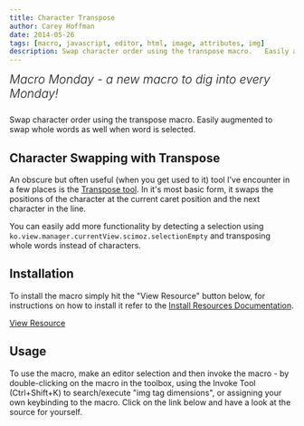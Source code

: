 ```yaml
---
title: Character Transpose
author: Carey Hoffman
date: 2014-05-26
tags: [macro, javascript, editor, html, image, attributes, img]
description: Swap character order using the transpose macro.   Easily augmented to swap whole words as well when word is selected.
---
```


<div class="centered">
<h2 style="font-weight: 300; margin: 10px 0 25px 0"><em>Macro Monday - a new macro to dig into every Monday!</em></h2>
</div>

Swap character order using the transpose macro.   Easily augmented to swap whole
words as well when word is selected.

## Character Swapping with Transpose

An obscure but often useful (when you get used to it) tool I've encounter in a
few places is the [Transpose tool](http://web.mit.edu/gnu/doc/html/features_7.html#SEC54).
In it's most basic form, it swaps the positions of the character at the current
caret position and the next character in the line.

You can easily add more functionality by detecting a selection using ```ko.view.manager.currentView.scimoz.selectionEmpty```
and transposing whole words instead of characters.

## Installation

To install the macro simply hit the "View Resource" button below, for instructions
on how to install it refer to the [Install Resources Documentation](http://komodoide.com/resources/install-instructions/#pane-macro).

<a href="http://komodoide.com/resources/macros/cgchoffman--transpose/" class="button primary">
    <i class="icon icon-eye"></i>
    View Resource
</a>

## Usage

To use the macro, make an editor selection and then invoke the macro - by
double-clicking on the macro in the toolbox, using the Invoke Tool
(Ctrl+Shift+K) to search/execute "img tag dimensions", or assigning your own
keybinding to the macro.  Click on the link below and have a look at the source
for yourself.

